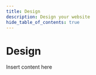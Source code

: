 ```yaml
---
title: Design
description: Design your website
hide_table_of_contents: true
---
```


# Design

Insert content here
